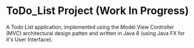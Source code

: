 # ToDo_List Project (Work In Progress)
A Todo List application, implemented using the Model View Controller (MVC) architectural design patten and written in Java 8 (using Java FX for it's User Interface).
